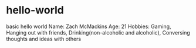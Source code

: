 # hello-world
basic hello world
Name: Zach McMackins
Age: 21
Hobbies: Gaming, Hanging out with friends, Drinking(non-alcoholic and alcoholic), Conversing thoughts and ideas with others
